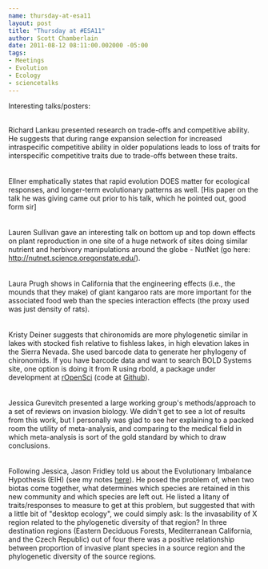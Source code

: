 ```yaml
--- 
name: thursday-at-esa11
layout: post
title: "Thursday at #ESA11"
author: Scott Chamberlain
date: 2011-08-12 08:11:00.002000 -05:00
tags: 
- Meetings
- Evolution
- Ecology
- sciencetalks
---
```

Interesting talks/posters:<div><br />Richard Lankau presented research on trade-offs and competitive ability. He suggests that during range expansion selection for increased intraspecific competitive ability in older populations leads to loss of traits for interspecific competitive traits due to trade-offs between these traits. <br /><br /><br />Ellner emphatically states that rapid evolution DOES matter for ecological responses, and longer-term evolutionary patterns as well. [His paper on the talk he was giving came out prior to his talk, which he pointed out, good form sir]<br /><br /><br />Lauren Sullivan gave an interesting talk on bottom up and top down effects on plant reproduction in one site of a huge network of sites doing similar nutrient and herbivory manipulations around the globe - NutNet (go here: <a href="http://nutnet.science.oregonstate.edu/">http://nutnet.science.oregonstate.edu/</a>). <br /><br /><br />Laura Prugh shows in California that the engineering effects (i.e., the mounds that they make) of giant kangaroo rats are more important for the associated food web than the species interaction effects (the proxy used was just density of rats). <br /><br /><br />Kristy Deiner suggests that chironomids are more phylogenetic similar in lakes with stocked fish relative to fishless lakes, in high elevation lakes in the Sierra Nevada. She used barcode data to generate her phylogeny of chironomids. If you have barcode data and want to search BOLD Systems site, one option is doing it from R using rbold, a package under development at <a href="http://ropensci.org/">rOpenSci</a> (code at <a href="https://github.com/SChamberlain/rbold">Github</a>). <br /><br /><br />Jessica Gurevitch presented a large working group's methods/approach to a set of reviews on invasion biology. We didn't get to see a lot of results from this work, but I personally was glad to see her explaining to a packed room the utility of meta-analysis, and comparing to the medical field in which meta-analysis is sort of the gold standard by which to draw conclusions. <br /><br /><br />Following Jessica, Jason Fridley told us about the Evolutionary Imbalance Hypothesis (EIH) (see my notes <a href="http://schamber.wordpress.com/lab-notebook-2/">here</a>). He posed the problem of, when two biotas come together, what determines which species are retained in this new community and which species are left out. He listed a litany of traits/responses to measure to get at this problem, but suggested that with a little bit of "desktop ecology", we could simply ask: Is the invasability of X region related to the phylogenetic diversity of that region? In three destination regions (Eastern Deciduous Forests, Mediterranean California, and the Czech Republic) out of four there was a positive relationship between proportion of invasive plant species in a source region and the phylogenetic diversity of the source regions. <ul></ul></div>
